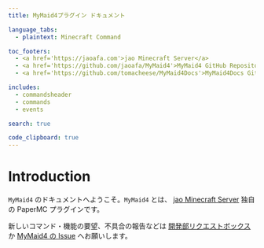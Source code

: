 ```yaml
---
title: MyMaid4プラグイン ドキュメント

language_tabs:
  - plaintext: Minecraft Command

toc_footers:
  - <a href='https://jaoafa.com'>jao Minecraft Server</a>
  - <a href='https://github.com/jaoafa/MyMaid4'>MyMaid4 GitHub Repository</a>
  - <a href='https://github.com/tomacheese/MyMaid4Docs'>MyMaid4Docs GitHub Repository</a>

includes:
  - commandsheader
  - commands
  - events

search: true

code_clipboard: true
---
```


# Introduction

`MyMaid4` のドキュメントへようこそ。`MyMaid4` とは、 [jao Minecraft Server](https://jaoafa.com) 独自の PaperMC プラグインです。

新しいコマンド・機能の要望、不具合の報告などは [開発部リクエストボックス](https://forms.gle/EZGVhKdbryfW5fCm8) か [MyMaid4 の Issue](https://github.com/jaoafa/MyMaid4/issues) へお願いします。
